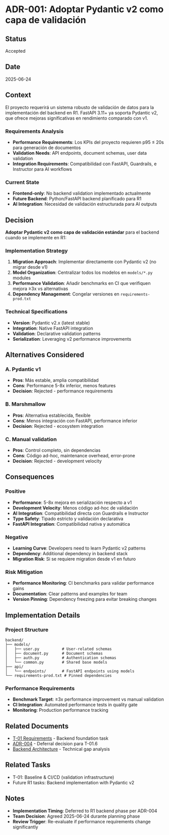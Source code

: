 # ADR-001: Adoptar Pydantic v2 como capa de validación

## Status
Accepted

## Date
2025-06-24

## Context

El proyecto requerirá un sistema robusto de validación de datos para la implementación del backend en R1. FastAPI 3.11+ ya soporta Pydantic v2, que ofrece mejoras significativas en rendimiento comparado con v1.

### Requirements Analysis
- **Performance Requirements**: Los KPIs del proyecto requieren p95 ≤ 20s para generación de documentos
- **Validation Needs**: API endpoints, document schemas, user data validation
- **Integration Requirements**: Compatibilidad con FastAPI, Guardrails, e Instructor para AI workflows

### Current State
- **Frontend-only**: No backend validation implementado actualmente
- **Future Backend**: Python/FastAPI backend planificado para R1
- **AI Integration**: Necesidad de validación estructurada para AI outputs

## Decision

**Adoptar Pydantic v2 como capa de validación estándar** para el backend cuando se implemente en R1:

### Implementation Strategy
1. **Migration Approach**: Implementar directamente con Pydantic v2 (no migrar desde v1)
2. **Model Organization**: Centralizar todos los modelos en `models/*.py` modules
3. **Performance Validation**: Añadir benchmarks en CI que verifiquen mejora ≥3x vs alternativas
4. **Dependency Management**: Congelar versiones en `requirements-prod.txt`

### Technical Specifications
- **Version**: Pydantic v2.x (latest stable)
- **Integration**: Native FastAPI integration
- **Validation**: Declarative validation patterns
- **Serialization**: Leveraging v2 performance improvements

## Alternatives Considered

### A. Pydantic v1
- **Pros**: Más estable, amplia compatibilidad
- **Cons**: Performance 5-8x inferior, menos features
- **Decision**: Rejected - performance requirements

### B. Marshmallow
- **Pros**: Alternativa establecida, flexible
- **Cons**: Menos integración con FastAPI, performance inferior
- **Decision**: Rejected - ecosystem integration

### C. Manual validation
- **Pros**: Control completo, sin dependencias
- **Cons**: Código ad-hoc, maintenance overhead, error-prone
- **Decision**: Rejected - development velocity

## Consequences

### Positive
- **Performance**: 5-8x mejora en serialización respecto a v1
- **Development Velocity**: Menos código ad-hoc de validación
- **AI Integration**: Compatibilidad directa con Guardrails e Instructor
- **Type Safety**: Tipado estricto y validación declarativa
- **FastAPI Integration**: Compatibilidad nativa y automática

### Negative
- **Learning Curve**: Developers need to learn Pydantic v2 patterns
- **Dependency**: Additional dependency in backend stack
- **Migration Risk**: Si se requiere migration desde v1 en futuro

### Risk Mitigation
- **Performance Monitoring**: CI benchmarks para validar performance gains
- **Documentation**: Clear patterns and examples for team
- **Version Pinning**: Dependency freezing para evitar breaking changes

## Implementation Details

### Project Structure
```
backend/
├── models/
│   ├── user.py          # User-related schemas
│   ├── document.py      # Document schemas  
│   ├── auth.py          # Authentication schemas
│   └── common.py        # Shared base models
├── api/
│   └── endpoints/       # FastAPI endpoints using models
└── requirements-prod.txt # Pinned dependencies
```

### Performance Requirements
- **Benchmark Target**: ≥3x performance improvement vs manual validation
- **CI Integration**: Automated performance tests in quality gate
- **Monitoring**: Production performance tracking

## Related Documents
- [T-01 Requirements](../WORK-PLAN%20v5.md) - Backend foundation task
- [ADR-004](ADR-004-pydantic-v2-deferral.md) - Deferral decision para T-01.6  
- [Backend Architecture](../ARCH-GAP-ANALYSIS.md) - Technical gap analysis

## Related Tasks
- T-01: Baseline & CI/CD (validation infrastructure)
- Future R1 tasks: Backend implementation with Pydantic v2

## Notes
- **Implementation Timing**: Deferred to R1 backend phase per ADR-004
- **Team Decision**: Agreed 2025-06-24 durante planning phase
- **Review Trigger**: Re-evaluate if performance requirements change significantly